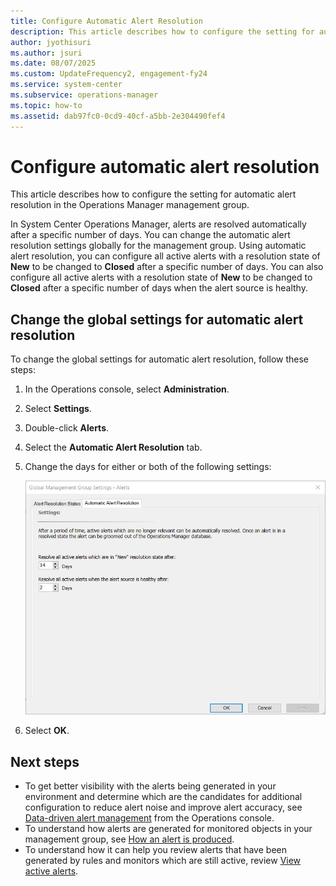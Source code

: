 ```yaml
---
title: Configure Automatic Alert Resolution
description: This article describes how to configure the setting for automatic alert resolution in the Operations Manager management group.
author: jyothisuri
ms.author: jsuri
ms.date: 08/07/2025
ms.custom: UpdateFrequency2, engagement-fy24
ms.service: system-center
ms.subservice: operations-manager
ms.topic: how-to
ms.assetid: dab97fc0-0cd9-40cf-a5bb-2e304490fef4
---
```


# Configure automatic alert resolution

This article describes how to configure the setting for automatic alert resolution in the Operations Manager management group.

In System Center Operations Manager, alerts are resolved automatically after a specific number of days. You can change the automatic alert resolution settings globally for the management group. Using automatic alert resolution, you can configure all active alerts with a resolution state of **New** to be changed to **Closed** after a specific number of days. You can also configure all active alerts with a resolution state of **New** to be changed to **Closed** after a specific number of days when the alert source is healthy.  

## Change the global settings for automatic alert resolution  

To change the global settings for automatic alert resolution, follow these steps:

1. In the Operations console, select **Administration**.  

2. Select **Settings**.  

3. Double-click **Alerts**.  

4. Select the **Automatic Alert Resolution** tab.  

5. Change the days for either or both of the following settings:  

    ![Screenshot showing Global settings for automatic alert resolution.](./media/manage-alert-configure-auto-resolution/om2016-global-settings-alerts-autoresolution.png)  

6. Select **OK**.  

## Next steps

- To get better visibility with the alerts being generated in your environment and determine which are the candidates for additional configuration to reduce alert noise and improve alert accuracy, see [Data-driven alert management](manage-alert-data-driven-management.md) from the Operations console.
- To understand how alerts are generated for monitored objects in your management group, see [How an alert is produced](manage-alert-generation-overview.md).
- To understand how it can help you review alerts that have been generated by rules and monitors which are still active, review [View active alerts](manage-alert-view-alerts-details.md).
